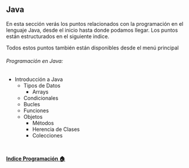 ## Java

En esta sección verás los puntos relacionados con la programación en el lenguaje Java, desde el inicio hasta donde podamos llegar. Los puntos están estructurados en el siguiente indice. 

Todos estos puntos también están disponibles desde el menú principal

###### Programación en Java:
  - Introducción a Java
    - Tipos de Datos
      - Arrays
    - Condicionales
    - Bucles
    - Funciones
    - Objetos
      - Métodos
      - Herencia de Clases
      - Colecciones

<br>

**[Indice Programación :house:](../../0%20-%20Indice.md)**